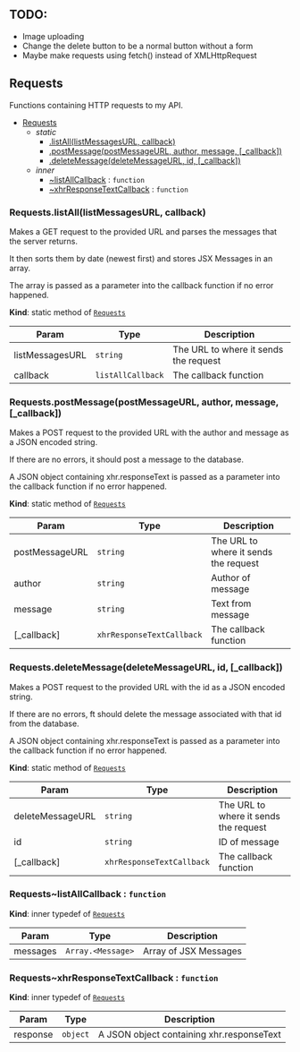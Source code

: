## TODO:

- Image uploading
- Change the delete button to be a normal button without a form
- Maybe make requests using fetch() instead of XMLHttpRequest

<a name="module_Requests"></a>

## Requests

Functions containing HTTP requests to my API.

- [Requests](#module_Requests)
  - _static_
    - [.listAll(listMessagesURL, callback)](#module_Requests.listAll)
    - [.postMessage(postMessageURL, author, message, [\_callback])](#module_Requests.postMessage)
    - [.deleteMessage(deleteMessageURL, id, [\_callback])](#module_Requests.deleteMessage)
  - _inner_
    - [~listAllCallback](#module_Requests..listAllCallback) : <code>function</code>
    - [~xhrResponseTextCallback](#module_Requests..xhrResponseTextCallback) : <code>function</code>

<a name="module_Requests.listAll"></a>

### Requests.listAll(listMessagesURL, callback)

Makes a GET request to the provided URL and parses the messages that the server returns.

It then sorts them by date (newest first) and stores JSX Messages in an array.

The array is passed as a parameter into the callback function if no error happened.

**Kind**: static method of [<code>Requests</code>](#module_Requests)

| Param           | Type                         | Description                           |
| --------------- | ---------------------------- | ------------------------------------- |
| listMessagesURL | <code>string</code>          | The URL to where it sends the request |
| callback        | <code>listAllCallback</code> | The callback function                 |

<a name="module_Requests.postMessage"></a>

### Requests.postMessage(postMessageURL, author, message, [_callback])

Makes a POST request to the provided URL with the author and message as a JSON encoded string.

If there are no errors, it should post a message to the database.

A JSON object containing xhr.responseText is passed as a parameter into the callback function if no error happened.

**Kind**: static method of [<code>Requests</code>](#module_Requests)

| Param          | Type                                 | Description                           |
| -------------- | ------------------------------------ | ------------------------------------- |
| postMessageURL | <code>string</code>                  | The URL to where it sends the request |
| author         | <code>string</code>                  | Author of message                     |
| message        | <code>string</code>                  | Text from message                     |
| [_callback]    | <code>xhrResponseTextCallback</code> | The callback function                 |

<a name="module_Requests.deleteMessage"></a>

### Requests.deleteMessage(deleteMessageURL, id, [_callback])

Makes a POST request to the provided URL with the id as a JSON encoded string.

If there are no errors, ft should delete the message associated with that id from the database.

A JSON object containing xhr.responseText is passed as a parameter into the callback function if no error happened.

**Kind**: static method of [<code>Requests</code>](#module_Requests)

| Param            | Type                                 | Description                           |
| ---------------- | ------------------------------------ | ------------------------------------- |
| deleteMessageURL | <code>string</code>                  | The URL to where it sends the request |
| id               | <code>string</code>                  | ID of message                         |
| [_callback]      | <code>xhrResponseTextCallback</code> | The callback function                 |

<a name="module_Requests..listAllCallback"></a>

### Requests~listAllCallback : <code>function</code>

**Kind**: inner typedef of [<code>Requests</code>](#module_Requests)

| Param    | Type                               | Description           |
| -------- | ---------------------------------- | --------------------- |
| messages | <code>Array.&lt;Message&gt;</code> | Array of JSX Messages |

<a name="module_Requests..xhrResponseTextCallback"></a>

### Requests~xhrResponseTextCallback : <code>function</code>

**Kind**: inner typedef of [<code>Requests</code>](#module_Requests)

| Param    | Type                | Description                               |
| -------- | ------------------- | ----------------------------------------- |
| response | <code>object</code> | A JSON object containing xhr.responseText |
